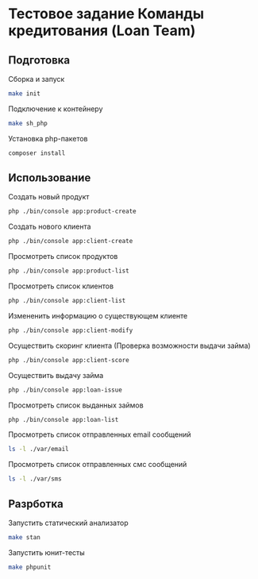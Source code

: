 # Тестовое задание Команды кредитования (Loan Team)

## Подготовка

Сборка и запуск

```bash
make init
```

Подключение к контейнеру

```bash
make sh_php
```

Установка php-пакетов

```bash
composer install
```

## Использование

Создать новый продукт

```bash
php ./bin/console app:product-create
```

Создать нового клиента

```bash
php ./bin/console app:client-create
```

Просмотреть список продуктов

```bash
php ./bin/console app:product-list
```

Просмотреть список клиентов

```bash
php ./bin/console app:client-list
```

Измененить информацию о существующем клиенте

```bash
php ./bin/console app:client-modify
```

Осуществить скоринг клиента (Проверка возможности выдачи займа)

```bash
php ./bin/console app:client-score
```

Осуществить выдачу займа

```bash
php ./bin/console app:loan-issue
```

Просмотреть список выданных займов

```bash
php ./bin/console app:loan-list
```

Просмотреть список отправленных email сообщений

```bash
ls -l ./var/email
```

Просмотреть список отправленных смс сообщений

```bash
ls -l ./var/sms
```

## Разрботка

Запустить статический анализатор

```bash
make stan
```

Запустить юнит-тесты

```bash
make phpunit
```
